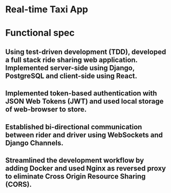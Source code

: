 # Real-time Taxi App

# Functional spec

## Using test-driven development (TDD), developed a full stack ride sharing web application. Implemented server-side using Django, PostgreSQL and client-side using React.
## Implemented token-based authentication with JSON Web Tokens (JWT) and used local storage of web-browser to store.
## Established bi-directional communication between rider and driver using WebSockets and Django Channels.
## Streamlined the development workflow by adding Docker and used Nginx as reversed proxy to eliminate Cross Origin Resource Sharing (CORS).

